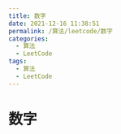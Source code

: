```yaml
---
title: 数字
date: 2021-12-16 11:38:51
permalink: /算法/leetcode/数字
categories:
  - 算法
  - LeetCode
tags:
  - 算法
  - LeetCode
---
```

# 数字
